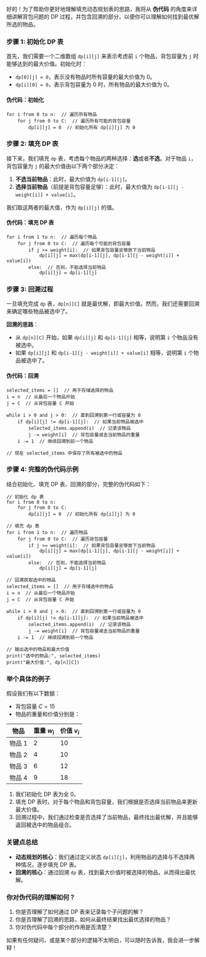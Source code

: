 好的！为了帮助你更好地理解填充动态规划表的思路，我将从 **伪代码** 的角度来详细讲解背包问题的 DP 过程，并包含回溯的部分，以便你可以理解如何找到最优解所选的物品。

### 步骤 1: 初始化 DP 表

首先，我们需要一个二维数组 `dp[i][j]` 来表示考虑前 `i` 个物品，背包容量为 `j` 时能够达到的最大价值。初始化时：

- `dp[0][j] = 0`，表示没有物品时所有容量的最大价值为 0。
- `dp[i][0] = 0`，表示背包容量为 0 时，所有物品的最大价值为 0。

#### 伪代码：初始化

```pseudo
for i from 0 to n:  // 遍历所有物品
    for j from 0 to C:  // 遍历所有可能的背包容量
        dp[i][j] = 0  // 初始化所有 dp[i][j] 为 0
```

### 步骤 2: 填充 DP 表

接下来，我们填充 `dp` 表，考虑每个物品的两种选择：**选**或者**不选**。对于物品 `i`，背包容量为 `j` 的最大价值由以下两个部分决定：

1. **不选当前物品**：此时，最大价值为 `dp[i-1][j]`。
2. **选择当前物品**（前提是背包容量足够）：此时，最大价值为 `dp[i-1][j - weight[i]] + value[i]`。

我们取这两者的最大值，作为 `dp[i][j]` 的值。

#### 伪代码：填充 DP 表

```pseudo
for i from 1 to n:  // 遍历每个物品
    for j from 0 to C:  // 遍历每个可能的背包容量
        if j >= weight[i]:  // 如果背包容量足够放下当前物品
            dp[i][j] = max(dp[i-1][j], dp[i-1][j - weight[i]] + value[i])
        else:  // 否则，不能选择当前物品
            dp[i][j] = dp[i-1][j]
```


### 步骤 3: 回溯过程

一旦填充完成 `dp` 表，`dp[n][C]` 就是最优解，即最大价值。然而，我们还需要回溯来确定哪些物品被选中了。

**回溯的思路**：
- 从 `dp[n][C]` 开始，如果 `dp[i][j]` 和 `dp[i-1][j]` 相等，说明第 `i` 个物品没有被选中。
- 如果 `dp[i][j]` 和 `dp[i-1][j - weight[i]] + value[i]` 相等，说明第 `i` 个物品被选中了。

#### 伪代码：回溯

```pseudo
selected_items = []  // 用于存储选择的物品
i = n  // 从最后一个物品开始
j = C  // 从背包容量 C 开始

while i > 0 and j > 0:  // 直到回溯到第一行或容量为 0
    if dp[i][j] != dp[i-1][j]:  // 如果当前物品被选中
        selected_items.append(i)  // 记录该物品
        j -= weight[i]  // 背包容量减去当前物品的重量
    i -= 1  // 继续回溯到前一个物品

// 现在 selected_items 中保存了所有被选中的物品
```

### 步骤 4: 完整的伪代码示例

结合初始化、填充 DP 表、回溯的部分，完整的伪代码如下：

```pseudo
// 初始化 dp 表
for i from 0 to n:
    for j from 0 to C:
        dp[i][j] = 0  // 初始化所有 dp[i][j] 为 0

// 填充 dp 表
for i from 1 to n:  // 遍历物品
    for j from 0 to C:  // 遍历背包容量
        if j >= weight[i]:  // 如果背包容量足够放下当前物品
            dp[i][j] = max(dp[i-1][j], dp[i-1][j - weight[i]] + value[i])
        else:  // 否则，不能选择当前物品
            dp[i][j] = dp[i-1][j]

// 回溯获取选中的物品
selected_items = []  // 用于存储选中的物品
i = n  // 从最后一个物品开始
j = C  // 从背包容量 C 开始

while i > 0 and j > 0:  // 直到回溯到第一行或容量为 0
    if dp[i][j] != dp[i-1][j]:  // 如果当前物品被选中
        selected_items.append(i)  // 记录该物品
        j -= weight[i]  // 背包容量减去当前物品的重量
    i -= 1  // 继续回溯到前一个物品

// 输出选中的物品和最大价值
print("选中的物品:", selected_items)
print("最大价值:", dp[n][C])
```

### 举个具体的例子

假设我们有以下数据：

- 背包容量 $C = 15$
- 物品的重量和价值分别是：

| 物品   | 重量 $w_i$ | 价值 $v_i$ |
|--------|------------|------------|
| 物品 1 | 2          | 10         |
| 物品 2 | 4          | 10         |
| 物品 3 | 6          | 12         |
| 物品 4 | 9          | 18         |

1. 我们初始化 DP 表为全 0。
2. 填充 DP 表时，对于每个物品和背包容量，我们根据是否选择当前物品来更新最大价值。
3. 回溯过程中，我们通过检查是否选择了当前物品，最终找出最优解，并且能够返回被选中的物品组合。

### 关键点总结

- **动态规划的核心**：我们通过定义状态 `dp[i][j]`，利用物品的选择与不选择两种情况，逐步填充 DP 表。
- **回溯的核心**：通过回溯 `dp` 表，找到最大价值时被选择的物品，从而得出最优解。

### 你对伪代码的理解如何？

1. 你是否理解了如何通过 DP 表来记录每个子问题的解？
2. 你是否理解了回溯的思路，如何从最终结果找出最优选择的物品？
3. 你对伪代码中每个部分的作用是否清楚？ 

如果有任何疑问，或是某个部分的逻辑不太明白，可以随时告诉我，我会进一步解释！